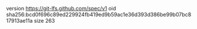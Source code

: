 version https://git-lfs.github.com/spec/v1
oid sha256:bcd0f696c89ed229924fb419ed9b59ac1e36d393d386be99b07bc817913ae11a
size 263

